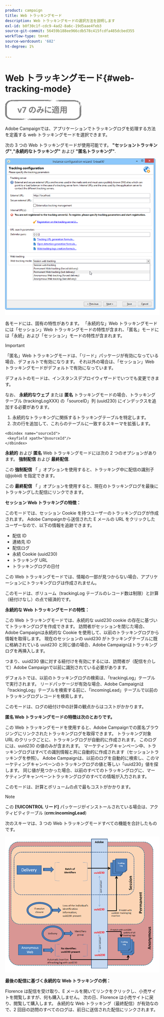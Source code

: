 ```yaml
---
product: campaign
title: Web トラッキングモード
description: Web トラッキングモードの選択方法を説明します
exl-id: b0f30c1f-cdc9-4ad2-8a6c-19d5aae4feb3
source-git-commit: 56459b188ee966cdb578c415fcdfa485dcbed355
workflow-type: tm+mt
source-wordcount: '682'
ht-degree: 1%

---
```


# Web トラッキングモード{#web-tracking-mode}

![](../../assets/v7-only.svg)

Adobe Campaignでは、アプリケーションでトラッキングログを処理する方法を定義する web トラッキングモードを選択できます。

次の 3 つの Web トラッキングモードが使用可能です。 **&quot;セッショントラッキング&quot;**,**&quot;永続的なトラッキング&quot;** および **&quot;匿名トラッキング&quot;**.

![](assets/s_ncs_install_deployment_wiz_tracking_mode.png)

各モードには、固有の特性があります。 「永続的な」Web トラッキングモードには「セッション」Web トラッキングモードの特性が含まれ、「匿名」モードには「永続」および「セッション」モードの特性が含まれます。

>[!IMPORTANT]
>
>「匿名」Web トラッキングモードは、「リード」パッケージが有効になっている場合、デフォルトで有効になります。 それ以外の場合は、「セッション」Web トラッキングモードがデフォルトで有効になっています。
>
>デフォルトのモードは、インスタンスデプロイウィザードでいつでも変更できます。

なお、 **永続的なウェブ** または **匿名** トラッキングモードの場合、トラッキングテーブル (trackingLogXXX) の「sourceID」列 (uuid230) にインデックスを追加する必要があります。

1. 永続的なトラッキングに関係するトラッキングテーブルを特定します。
1. 次の行を追加して、これらのテーブルに一致するスキーマを拡張します。

```
<dbindex name="sourceId">
 <keyfield xpath="@sourceId"/>
</dbindex>
```

**永続的** および **匿名** Web トラッキングモードには次の 2 つのオプションがあります。 **強制配信** および **最終配信**.

この **強制配信** 「 」オプションを使用すると、トラッキング中に配信の識別子 (@jobid) を指定できます。

この **最終配信** 「 」オプションを使用すると、現在のトラッキングログを最後にトラッキングした配信にリンクできます。

**セッション Web トラッキングの特徴：**

このモードでは、セッション Cookie を持つユーザーのトラッキングログが作成されます。 Adobe Campaignから送信された E メールの URL をクリックしたユーザーなので、以下の情報を追跡できます。

* 配信 ID
* 連絡先 ID
* 配信ログ
* 永続 Cookie (uuid230)
* トラッキング URL
* トラッキングログの日付

この Web トラッキングモードでは、情報の一部が見つからない場合、アプリケーションにトラッキングログは作成されません。

このモードは、ボリューム（trackingLog テーブルのレコード数は制限）と計算（紐付けなし）の点で経済的です。

**永続的な Web トラッキングモードの特性：**

この Web トラッキングモードでは、永続的な uuid230 cookie の存在に基づいてトラッキングログを作成できます。 訪問者がセッションを閉じた場合、Adobe Campaignは永続的な Cookie を使用して、以前のトラッキングログから情報を取得します。 現在のセッションの uuid230 がトラッキングテーブルに既に格納されている uuid230 と同じ値の場合、Adobe Campaignはトラッキングログを再挿入します。

つまり、uuid230 値に対する紐付けを有効にするには、訪問者が（配信を介して）Adobe Campaignで以前に識別されている必要があります。

デフォルトでは、以前のトラッキングログの検索は、「trackingLog」テーブルで実行されます。 リードパッケージが有効な場合、Adobe Campaignは「trackingLog」テーブルを検索する前に、「incomingLead」テーブルで以前のトラッキングログレコードを検索します。

このモードは、ログの紐付け中の計算の観点からはコストがかかります。

**匿名 Web トラッキングモードの特徴は次のとおりです。**

この Web トラッキングモードを使用すると、Adobe Campaignでの匿名ブラウジングにリンクされたトラッキングログを取得できます。 トラッキング対象 URL のクリックごとに、トラッキングログが自動的に作成されます。 このログには、uuid230 の値のみが含まれます。 マーケティングキャンペーン中、トラッキングログはすべての識別情報と共に自動的に作成されます（セッショントラッキングを参照）。 Adobe Campaignは、以前のログを自動的に検索し、このマーケティングキャンペーンのトラッキングログの値と等しい「uuid230」値を探します。 同じ値が見つかった場合、以前のすべてのトラッキングログに、マーケティングキャンペーントラッキングログのすべての情報が入力されます。

このモードは、計算とボリュームの点で最もコストがかかります。

>[!NOTE]
>
>この **[!UICONTROL リード]** パッケージがインストールされている場合は、アクティビティテーブル (**crm:incomingLead**)

次のスキーマは、3 つの Web トラッキングモードすべての機能を合計したものです。

![](assets/s_ncs_install_deployment_wiz_tracking_schema_mode.png)

**最後の配信に基づく永続的な Web トラッキングの例：**

Florence は配信を受け取り、E メールを開いてリンクをクリックし、小売サイトを閲覧しますが、何も購入しません。 次の日、Florence は小売サイトに戻り、閲覧して購入します。 永続的な Web トラッキング（最終配信）が有効なので、2 回目の訪問のすべてのログは、前日に送信された配信にリンクされます。
